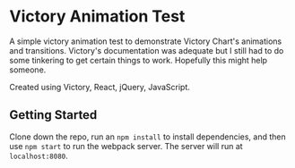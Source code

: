 # Victory Animation Test
A simple victory animation test to demonstrate Victory Chart's animations and transitions. Victory's documentation was adequate but I still had to do some tinkering to get certain things to work. Hopefully this might help someone.

Created using Victory, React, jQuery, JavaScript.

## Getting Started
Clone down the repo, run an `npm install` to install dependencies, and then use `npm start` to run the webpack server. The server will run at `localhost:8080`.
